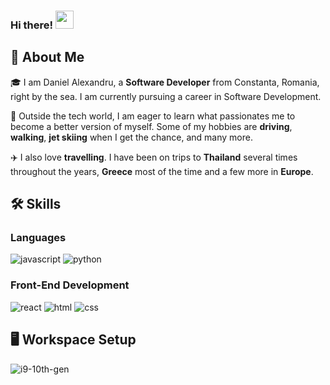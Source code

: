 ### Hi there! <img src="https://media.giphy.com/media/hvRJCLFzcasrR4ia7z/giphy.gif" width="29px" height="29px">

## 🚀 About Me

🎓 I am Daniel Alexandru, a **Software Developer** from Constanta, Romania, right by the sea. I am currently pursuing a career in Software Development.

🚗 Outside the tech world, I am eager to learn what passionates me to become a better version of myself. Some of my hobbies are **driving**, **walking**, **jet skiing** when I get the chance, and many more.

✈️ I also love **travelling**. I have been on trips to **Thailand** several times throughout the years, **Greece** most of the time and a few more in **Europe**.



## 🛠️ Skills

### Languages

![javascript](https://img.shields.io/badge/JavaScript-323330?style=for-the-badge&logo=javascript&logoColor=F7DF1E)
![python](https://img.shields.io/badge/Python-3776AB?style=for-the-badge&logo=python&logoColor=white)

### Front-End Development

![react](https://img.shields.io/badge/React-20232A?style=for-the-badge&logo=react&logoColor=61DAFB)
![html](https://img.shields.io/badge/HTML5-E34F26?style=for-the-badge&logo=html5&logoColor=white)
![css](https://img.shields.io/badge/CSS3-1572B6?style=for-the-badge&logo=css3&logoColor=white)

## 🖥️ Workspace Setup

![i9-10th-gen](https://img.shields.io/badge/Intel-Core_i9_10th-0071C5?style=for-the-badge&logo=intel&logoColor=white)



<!--
**04lex/04lex** is a ✨ _special_ ✨ repository because its `README.md` (this file) appears on your GitHub profile.

Here are some ideas to get you started:

- 🔭 I’m currently working on ...
- 🌱 I’m currently learning ...
- 👯 I’m looking to collaborate on ...
- 🤔 I’m looking for help with ...
- 💬 Ask me about ...
- 📫 How to reach me: ...
- 😄 Pronouns: ...
- ⚡ Fun fact: ...
-->
